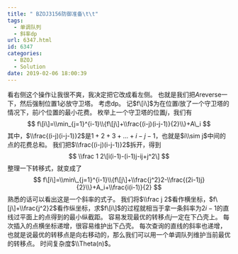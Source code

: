 ```yaml
---
title: " BZOJ3156防御准备\t\t"
tags:
  - 单调队列
  - 斜率dp
url: 6347.html
id: 6347
categories:
  - BZOJ
  - Solution
date: 2019-02-06 18:00:39
---
```


看右侧这个操作让我很不爽，我决定把它改成看左侧。 也就是我们把$A$reverse一下，然后强制位置$1$必放守卫塔。 考虑dp。 记$f\[i\]$为在位置$i$放了一个守卫塔的情况下，前$i$个位置的最小花费。 枚举上一个守卫塔的位置$j$，我们有 $$ f\[i\]=\\min_{j=1}^{i-1}\\{f\[j\]+\\frac{(i-j)(i-j-1)}{2}\\}+A\_i $$ 其中，$\\frac{(i-j)(i-j-1)}2​$是$1+2+3+…+i-j-1​$，也就是$i\\sim j​$中间的点的花费总和。 我们把$\\frac{(i-j)(i-j-1)}2$拆开，得到 $$ \\frac 1 2\[i(i-1)-(i-1)j-ij+j^2\] $$ 整理一下转移式，就变成了 $$ f\[i\]=\\min\_{j=1}^{i-1}\\{f\[j\]+\\frac{j^2}2-\\frac{(2i-1)j}{2}\\}+A_i+\\frac{i(i-1)}{2} $$ 熟悉的话可以看出这是一个斜率的式子。 我们将$\\frac j 2$看作横坐标，$f\[j\]+\\frac{j^2}2$看作纵坐标，求$f\[i\]$的过程就相当于拿一条斜率为$2i-1$的直线过平面上的点得到的最小纵截距。 容易发现最优的转移点$j$一定在下凸壳上。 每次插入的点横坐标递增，很容易维护出下凸壳。 每次查询的直线的斜率也递增，也就是说最优的转移点是向右移动的，那么我们可以用一个单调队列维护当前最优的转移点。 时间复杂度$\\Theta(n)$。